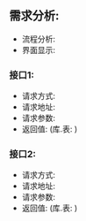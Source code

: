 
## 需求分析: 
- 流程分析: 
- 界面显示: 


### 接口1: 
- 请求方式: 
- 请求地址: 
- 请求参数: 
- 返回值: (库.表: )


### 接口2: 
- 请求方式: 
- 请求地址: 
- 请求参数: 
- 返回值: (库.表: )
